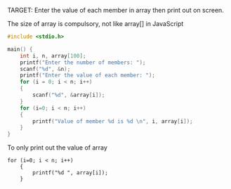 TARGET: Enter the value of each member in array then print out on screen.

The size of array is compulsory, not like array[] in JavaScript

```c
#include <stdio.h>

main() {
	int i, n, array[100];
	printf("Enter the number of members: ");
	scanf("%d", &n);
	printf("Enter the value of each member: ");
	for (i = 0; i < n; i++)
	{
		scanf("%d", &array[i]);
	}
	for (i=0; i < n; i++)
	{
		printf("Value of member %d is %d \n", i, array[i]);
	}
}
```

To only print out the value of array

```
for (i=0; i < n; i++)
	{
		printf("%d ", array[i]);
	}
```
